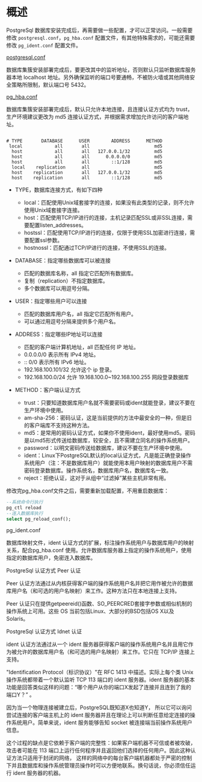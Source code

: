
# 概述

PostgreSql 数据库安装完成后，再需要做一些配置，才可以正常访问。一般需要修改 `postgresql.conf`，`pg_hba.conf` 配置文件，有其他特殊需求的，可能还需要修改 `pg_ident.conf` 配置文件。


[postgresql.conf](https://github.com/postgres/postgres/blob/master/src/backend/utils/misc/postgresql.conf.sample)

数据库集簇安装部署完成后，要更改其中的监听地址，否则默认只监听数据库服务器本地 localhost 地址。另外确保监听的端口号要通畅，不被防火墙或其他网络安全策略所限制，默认端口号 5432。


[pg_hba.conf](https://github.com/postgres/postgres/blob/master/src/backend/libpq/pg_hba.conf.sample)

数据库集簇安装部署完成后，默认只允许本地连接，且连接认证方式均为 trust，生产环境建议更改为 md5 连接认证方式，并根据需求增加允许访问的客户端地址。

```

# TYPE       DATABASE      USER        ADDRESS      METHOD
 local            all       all                        md5
  host            all       all   127.0.0.1/32         md5
  host            all       all      0.0.0.0/0         md5
  host            all       all        ::1/128         md5
  local    replication      all                        md5
  host    replication       all   127.0.0.1/32         md5
  host    replication       all        ::1/128         md5
```


- TYPE，数据库连接方式，有如下四种

    - local：匹配使用Unix域套接字的连接，如果没有此类型的记录，则不允许使用Unix域套接字连接。
    - host：匹配使用TCP/IP进行的连接，主机记录匹配SSL或非SSL连接，需要配置listen_addresses。
    - hostssl：匹配使用TCP/IP进行的连接，仅限于使用SSL加密进行连接，需要配置ssl参数。
    - hostnossl：匹配通过TCP/IP进行的连接，不使用SSL的连接。

- DATABASE：指定哪些数据库可以被连接

    - 匹配的数据库名称，all 指定它匹配所有数据库。
    - 复制（replication）不指定数据库。
    - 多个数据库可以用逗号分隔。

- USER：指定哪些用户可以连接

    - 匹配的数据库用户名，all 指定它匹配所有用户。
    - 可以通过用逗号分隔来提供多个用户名。

- ADDRESS：指定哪些IP地址可以连接

    - 匹配的客户端计算机地址，all 匹配任何 IP 地址。
    - 0.0.0.0/0 表示所有 IPv4 地址。
    - :: 0/0 表示所有 IPv6 地址。
    - 192.168.100.101/32 允许这个 ip 登录。
    - 192.168.100.0/24 允许 19.168.100.0~192.168.100.255 网段登录数据库

- METHOD：客户端认证方式
    - trust：只要知道数据库用户名就不需要密码或ident就能登录，建议不要在生产环境中使用。
    - am-sha-256：密码认证，这是当前提供的方法中最安全的一种，但是旧的客户端库不支持这种方法。
    - md5：是常用的密码认证方式，如果你不使用ident，最好使用md5。密码是以md5形式传送给数据库，较安全，且不需建立同名的操作系统用户。
    - password：以明文密码传送给数据库，建议不要在生产环境中使用。
    - ident：Linux下PostgreSQL默认的local认证方式，凡是能正确登录操作系统用户（注：不是数据库用户）就能使用本用户映射的数据库用户不需密码登录数据库。操作系统名，数据库用户名，数据库名一致。
    - reject：拒绝认证，这对于从组中“过滤掉”某些主机非常有用。

修改完pg_hba.conf文件之后，需要重新加载配置，不用重启数据库：
```SQL
--系统命令行执行
pg_ctl reload
--连入数据库执行
select pg_reload_conf();
```


pg_ident.conf

数据库映射文件，ident 认证方式的扩展，标注操作系统用户与数据库用户的映射关系，配合pg_hba.conf 使用。允许数据库服务器上指定的操作系统用户，使用指定的数据库用户，免密连入数据库。




PostgreSql 认证方式 Peer 认证

Peer 认证方法通过从内核获得客户端的操作系统用户名并把它用作被允许的数据库用户名（和可选的用户名映射）来工作。这种方法只在本地连接上支持。

Peer 认证只在提供getpeereid()函数、SO_PEERCRED套接字参数或相似机制的操作系统上可用。这些 OS 当前包括Linux、大部分的BSD包括OS X以及Solaris。


PostgreSql 认证方式 Idnet 认证

ident 认证方法通过从一个 ident 服务器获得客户端的操作系统用户名并且用它作为被允许的数据库用户名（和可选的用户名映射）来工作。它只在 TCP/IP 连接上支持。


"Identification Protocol（标识协议）"在 RFC 1413 中描述。实际上每个类 Unix 操作系统都带着一个默认监听 TCP 113 端口的 ident 服务器。ident 服务器的基本功能是回答类似这样的问题：“哪个用户从你的端口X发起了连接并且连到了我的端口Y？” 。

因为当一个物理连接被建立后，PostgreSQL既知道X也知道Y， 所以它可以询问尝试连接的客户端主机上的 ident 服务器并且在理论上可以判断任意给定连接的操作系统用户。简单来说，ident 服务能够告知 socket 被连接端当前操作系统用户信息。

这个过程的缺点是它依赖于客户端的完整性：如果客户端机器不可信或者被攻破，攻击者可能在 113 端口上运行任何程序并且返回他们选择的任何用户。因此这种认证方法只适用于封闭的网络， 这样的网络中的每台客户端机器都处于严密的控制下并且数据库和操作系统管理员操作时可以方便地联系。换句话说，你必须信任运行 ident 服务器的机器。